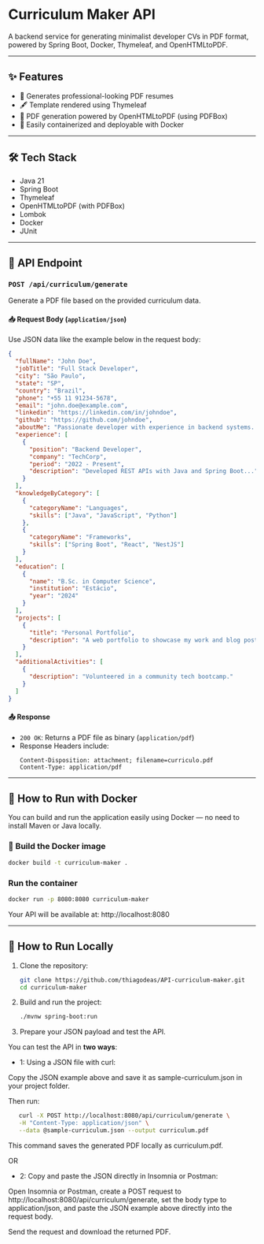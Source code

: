 # Curriculum Maker API

A backend service for generating minimalist developer CVs in PDF format, powered by Spring Boot, Docker, Thymeleaf, and OpenHTMLtoPDF.

---

## ✨ Features

- 🧾 Generates professional-looking PDF resumes
- 🖋️ Template rendered using Thymeleaf
- 📄 PDF generation powered by OpenHTMLtoPDF (using PDFBox)
- 🐳 Easily containerized and deployable with Docker

---

## 🛠️ Tech Stack

- Java 21
- Spring Boot
- Thymeleaf
- OpenHTMLtoPDF (with PDFBox)
- Lombok
- Docker
- JUnit

---

## 📌 API Endpoint

### `POST /api/curriculum/generate`

Generate a PDF file based on the provided curriculum data.

#### 📥 Request Body (`application/json`)

Use JSON data like the example below in the request body:

```json
{
  "fullName": "John Doe",
  "jobTitle": "Full Stack Developer",
  "city": "São Paulo",
  "state": "SP",
  "country": "Brazil",
  "phone": "+55 11 91234-5678",
  "email": "john.doe@example.com",
  "linkedin": "https://linkedin.com/in/johndoe",
  "github": "https://github.com/johndoe",
  "aboutMe": "Passionate developer with experience in backend systems...",
  "experience": [
    {
      "position": "Backend Developer",
      "company": "TechCorp",
      "period": "2022 - Present",
      "description": "Developed REST APIs with Java and Spring Boot..."
    }
  ],
  "knowledgeByCategory": [
    {
      "categoryName": "Languages",
      "skills": ["Java", "JavaScript", "Python"]
    },
    {
      "categoryName": "Frameworks",
      "skills": ["Spring Boot", "React", "NestJS"]
    }
  ],
  "education": [
    {
      "name": "B.Sc. in Computer Science",
      "institution": "Estácio",
      "year": "2024"
    }
  ],
  "projects": [
    {
      "title": "Personal Portfolio",
      "description": "A web portfolio to showcase my work and blog posts."
    }
  ],
  "additionalActivities": [
    {
      "description": "Volunteered in a community tech bootcamp."
    }
  ]
}
```

#### 📤 Response

- `200 OK`: Returns a PDF file as binary (`application/pdf`)
- Response Headers include:
  ```
  Content-Disposition: attachment; filename=curriculo.pdf
  Content-Type: application/pdf
  ```

---

## 🐳 How to Run with Docker

You can build and run the application easily using Docker — no need to install Maven or Java locally.

### 🧱 Build the Docker image

```bash
docker build -t curriculum-maker .
```

### Run the container

```bash
docker run -p 8080:8080 curriculum-maker
```

Your API will be available at: http://localhost:8080

---

## 🚀 How to Run Locally

1. Clone the repository:
   ```bash
   git clone https://github.com/thiagodeas/API-curriculum-maker.git
   cd curriculum-maker
   ```

2. Build and run the project:
   ```bash
   ./mvnw spring-boot:run
   ```

3. Prepare your JSON payload and test the API.

You can test the API in **two ways**:

- 1: Using a JSON file with curl:

Copy the JSON example above and save it as sample-curriculum.json in your project folder.

Then run:
```bash
   curl -X POST http://localhost:8080/api/curriculum/generate \
   -H "Content-Type: application/json" \
   --data @sample-curriculum.json --output curriculum.pdf
```
This command saves the generated PDF locally as curriculum.pdf.

OR

- 2: Copy and paste the JSON directly in Insomnia or Postman:

Open Insomnia or Postman, create a POST request to http://localhost:8080/api/curriculum/generate, set the body type to application/json, and paste the JSON example above directly into the request body.

Send the request and download the returned PDF.
